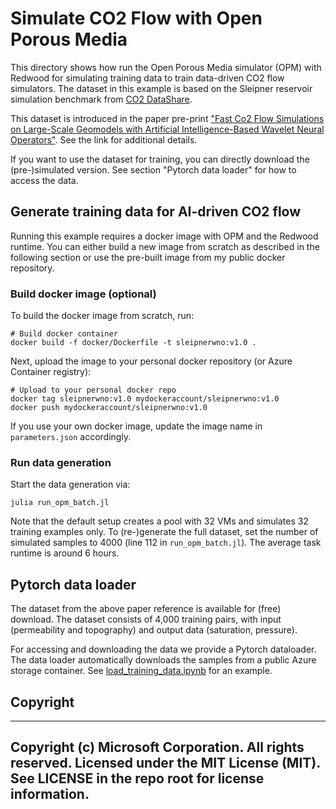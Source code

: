 # Simulate CO2 Flow with Open Porous Media

This directory shows how run the Open Porous Media simulator (OPM) with Redwood for simulating training data to train data-driven CO2 flow simulators. The dataset in this example is based on the Sleipner reservoir simulation benchmark from [CO2 DataShare](https://co2datashare.org/dataset/sleipner-2019-benchmark-model).

This dataset is introduced in the paper pre-print ["Fast Co2 Flow Simulations on Large-Scale Geomodels with Artificial Intelligence-Based Wavelet Neural Operators"](https://papers.ssrn.com/sol3/papers.cfm?abstract_id=4207851). See the link for additional details.

If you want to use the dataset for training, you can directly download the (pre-)simulated version. See section "Pytorch data loader" for how to access the data.

## Generate training data for AI-driven CO2 flow

Running this example requires a docker image with OPM and the Redwood runtime. You can either build a new image from scratch as described in the following section or use the pre-built image from my public docker repository.

### Build docker image (optional)

To build the docker image from scratch, run:

```
# Build docker container
docker build -f docker/Dockerfile -t sleipnerwno:v1.0 .
```

Next, upload the image to your personal docker repository (or Azure Container registry):

```
# Upload to your personal docker repo
docker tag sleipnerwno:v1.0 mydockeraccount/sleipnerwno:v1.0
docker push mydockeraccount/sleipnerwno:v1.0
```

If you use your own docker image, update the image name in `parameters.json` accordingly.


### Run data generation

Start the data generation via:

```
julia run_opm_batch.jl
```

Note that the default setup creates a pool with 32 VMs and simulates 32 training examples only. To (re-)generate the full dataset, set the number of simulated samples to 4000 (line 112 in `run_opm_batch.jl`). The average task runtime is around 6 hours.


## Pytorch data loader

The dataset from the above paper reference is available for (free) download. The dataset consists of 4,000 training pairs, with input (permeability and topography) and output data (saturation, pressure). 

For accessing and downloading the data we provide a Pytorch dataloader. The data loader automatically downloads the samples from a public Azure storage container. See [load_training_data.ipynb]() for an example.


## Copyright

--------------------------------------------------------------------------------------------
Copyright (c) Microsoft Corporation. All rights reserved.
Licensed under the MIT License (MIT). See LICENSE in the repo root for license information.
--------------------------------------------------------------------------------------------



